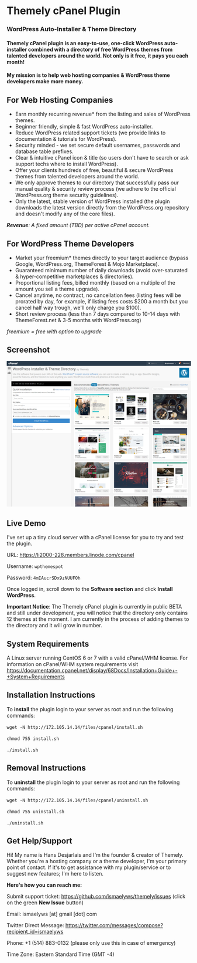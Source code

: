 # Themely cPanel Plugin

### WordPress Auto-Installer & Theme Directory

#### Themely cPanel plugin is an easy-to-use, one-click WordPress auto-installer combined with a directory of free WordPress themes from talented developers around the world. Not only is it free, it pays you each month!

#### My mission is to help web hosting companies & WordPress theme developers make more money.


## For Web Hosting Companies

- Earn monthly recurring revenue* from the listing and sales of WordPress themes.
- Beginner friendly, simple & fast WordPress auto-installer.
- Reduce WordPress related support tickets (we provide links to documentation & tutorials for WordPress).
- Security minded - we set secure default usernames, passwords and database table prefixes.
- Clear & intuitive cPanel icon & title (so users don't have to search or ask support techs where to install WordPress).
- Offer your clients hundreds of free, beautiful & secure WordPress themes from talented developers around the world.
- We only approve themes to our directory that successfully pass our manual quality & security review process (we adhere to the official WordPress.org theme security guidelines).
- Only the latest, stable version of WordPress installed (the plugin downloads the latest version directly from the WordPress.org repository and doesn't modify any of the core files).

***Revenue**: A fixed amount (TBD) per active cPanel account.*


## For WordPress Theme Developers

- Market your freemium* themes directly to your target audience (bypass Google, WordPress.org, ThemeForest & Mojo Marketplace).
- Guaranteed minimum number of daily downloads (avoid over-saturated & hyper-competitive marketplaces & directories).
- Proportional listing fees, billed monthly (based on a multiple of the amount you sell a theme upgrade).
- Cancel anytime, no contract, no cancellation fees (listing fees will be prorated by day, for example, if listing fees costs $200 a month but you cancel half way trough, we'll only charge you $100).
- Short review process (less than 7 days compared to 10-14 days with ThemeForest.net & 3-5 months with WordPress.org)

*freemium = free with option to upgrade*

## Screenshot

![Themely cPanel Plugin](https://raw.githubusercontent.com/ismaelyws/themely/master/assets/themely-cpanel-screenshot.png)


## Live Demo

I've set up a tiny cloud server with a cPanel license for you to try and test the plugin.

URL: https://li2000-228.members.linode.com/cpanel

Username: `wpthemespot`

Password: `4mIAucrSDx9zNUUFOh`

Once logged in, scroll down to the **Software section** and click **Install WordPress**.

**Important Notice**: The Themely cPanel plugin is currently in public BETA and still under development, you will notice that the directory only contains 12 themes at the moment. I am currently in the process of adding themes to the directory and it will grow in number.


## System Requirements

A Linux server running CentOS 6 or 7 with a valid cPanel/WHM license. For information on cPanel/WHM system requirements visit https://documentation.cpanel.net/display/68Docs/Installation+Guide+-+System+Requirements



## Installation Instructions

To **install** the plugin login to your server as root and run the following commands:

`wget -N http://172.105.14.14/files/cpanel/install.sh`

`chmod 755 install.sh`

`./install.sh`


## Removal Instructions

To **uninstall** the plugin login to your server as root and run the following commands:

`wget -N http://172.105.14.14/files/cpanel/uninstall.sh`

`chmod 755 uninstall.sh`

`./uninstall.sh`


## Get Help/Support

Hi! My name is Hans Desjarlais and I'm the founder & creator of Themely. Whether you're a hosting company or a theme developer, I'm your primary point of contact. If it's to get assistance with my plugin/service or to suggest new features; I'm here to listen.

**Here's how you can reach me:**

Submit support ticket: https://github.com/ismaelyws/themely/issues (click on the green **New Issue** button)

Email: ismaelyws [at] gmail [dot] com

Twitter Direct Message: https://twitter.com/messages/compose?recipient_id=ismaelyws

Phone: +1 (514) 883-0132 (please only use this in case of emergency)

Time Zone: Eastern Standard Time (GMT -4)